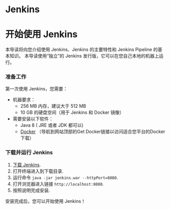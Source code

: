 # Jenkins

# 开始使用 Jenkins 

本导读将向您介绍使用 Jenkins、Jenkins 的主要特性和 Jenkins Pipeline 的基本知识。 本导读使用“独立”的 Jenkins 发行版，它可以在您自己本地的机器上运行。

### 准备工作

第一次使用 Jenkins，您需要：

- 机器要求：
  - 256 MB 内存，建议大于 512 MB
  - 10 GB 的硬盘空间（用于 Jenkins 和 Docker 镜像）
- 需要安装以下软件：
  - Java 8 ( JRE 或者 JDK 都可以)
  - [Docker](https://www.docker.com/) （导航到网站顶部的Get Docker链接以访问适合您平台的Docker下载）

### 下载并运行 Jenkins

1. [下载 Jenkins](http://mirrors.jenkins.io/war-stable/latest/jenkins.war).
2. 打开终端进入到下载目录.
3. 运行命令 `java -jar jenkins.war --httpPort=8080`.
4. 打开浏览器进入链接 `http://localhost:8080`.
5. 按照说明完成安装.

安装完成后，您可以开始使用 Jenkins！